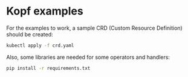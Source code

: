 # Kopf examples

For the examples to work, a sample CRD (Custom Resource Definition) should be created:

```bash
kubectl apply -f crd.yaml
```

Also, some libraries are needed for some operators and handlers:

```bash
pip install -r requirements.txt
```

